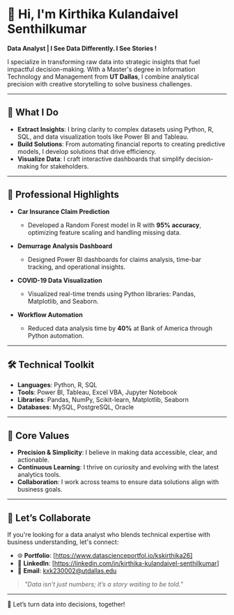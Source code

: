 # 👋 Hi, I'm Kirthika Kulandaivel Senthilkumar  

**Data Analyst | I See Data Differently. I See Stories !**  

I specialize in transforming raw data into strategic insights that fuel impactful decision-making. With a Master's degree in Information Technology and Management from **UT Dallas**, I combine analytical precision with creative storytelling to solve business challenges.  

---

## 🚀 **What I Do**
- **Extract Insights**: I bring clarity to complex datasets using Python, R, SQL, and data visualization tools like Power BI and Tableau.  
- **Build Solutions**: From automating financial reports to creating predictive models, I develop solutions that drive efficiency.  
- **Visualize Data**: I craft interactive dashboards that simplify decision-making for stakeholders.  

---

## 💼 **Professional Highlights**
- **Car Insurance Claim Prediction**  
   - Developed a Random Forest model in R with **95% accuracy**, optimizing feature scaling and handling missing data.  

- **Demurrage Analysis Dashboard**  
   - Designed Power BI dashboards for claims analysis, time-bar tracking, and operational insights.  

- **COVID-19 Data Visualization**  
   - Visualized real-time trends using Python libraries: Pandas, Matplotlib, and Seaborn.

- **Workflow Automation**  
   - Reduced data analysis time by **40%** at Bank of America through Python automation.

---

## 🛠️ **Technical Toolkit**
- **Languages**: Python, R, SQL  
- **Tools**: Power BI, Tableau, Excel VBA, Jupyter Notebook  
- **Libraries**: Pandas, NumPy, Scikit-learn, Matplotlib, Seaborn  
- **Databases**: MySQL, PostgreSQL, Oracle  

---

## 🌟 **Core Values**
- **Precision & Simplicity**: I believe in making data accessible, clear, and actionable.  
- **Continuous Learning**: I thrive on curiosity and evolving with the latest analytics tools. 
- **Collaboration**: I work across teams to ensure data solutions align with business goals.  

---

## 🎯 **Let’s Collaborate**
If you're looking for a data analyst who blends technical expertise with business understanding, let's connect:  

- 🌐 **Portfolio**: [https://www.datascienceportfol.io/kskirthika26]
- 💼 **LinkedIn**: [https://linkedin.com/in/kirthika-kulandaivel-senthilkumar]
- 📧 **Email**: kxk230002@utdallas.edu  

> *"Data isn’t just numbers; it’s a story waiting to be told."*  

---

🚀 Let’s turn data into decisions, together!  
